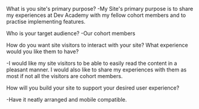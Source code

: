What is you site's primary purpose?
-My Site's primary purpose is to share my experiences at Dev Academy with my fellow cohort members and to practise implementing features.

Who is your target audience?
-Our cohort members
 
How do you want site visitors to interact with your site? What experience would you like them to have?

-I would like my site visitors to be able to easily read the content in a pleasant manner. I would also like to share my experiences with them as most if not all the visitors are cohort members.

How will you build your site to support your desired user experience?

-Have it neatly arranged and mobile compatible. 
